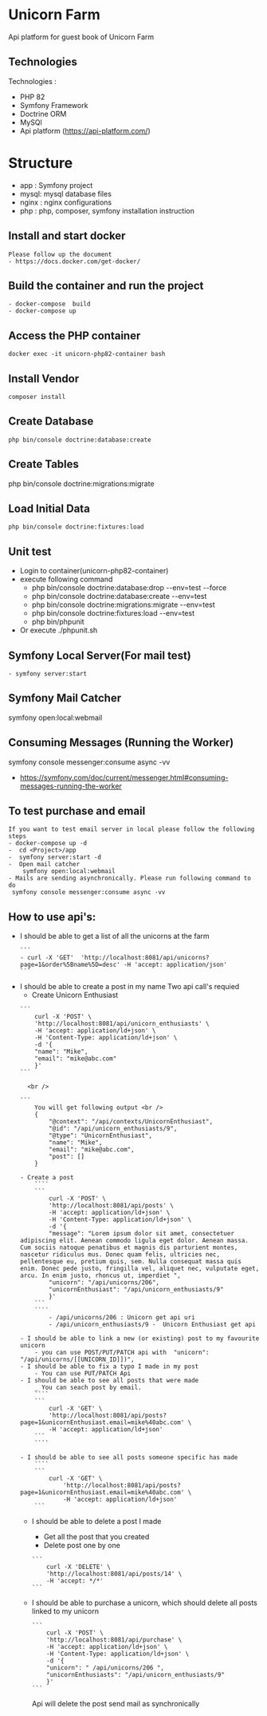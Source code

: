 # Unicorn Farm
Api platform for guest book of Unicorn Farm 

## Technologies 

Technologies : 
- PHP 82
- Symfony Framework
- Doctrine ORM
- MySQl 
- Api platform (https://api-platform.com/)

# Structure 
  - app : Symfony project
  - mysql: mysql database files 
  - nginx : nginx configurations  
  - php : php, composer, symfony installation instruction 
    
## Install and start docker
    Please follow up the document 
    - https://docs.docker.com/get-docker/
## Build the container and run  the project
    - docker-compose  build
    - docker-compose up
## Access the PHP container
    docker exec -it unicorn-php82-container bash
## Install Vendor
    composer install
## Create Database
    php bin/console doctrine:database:create
## Create Tables
   php bin/console doctrine:migrations:migrate
## Load Initial Data
    php bin/console doctrine:fixtures:load
## Unit test
- Login to container(unicorn-php82-container)
- execute following command 
    - php bin/console doctrine:database:drop --env=test --force
    - php bin/console doctrine:database:create --env=test 
    - php bin/console doctrine:migrations:migrate --env=test
    - php bin/console doctrine:fixtures:load --env=test
    - php bin/phpunit
- Or execute ./phpunit.sh

## Symfony Local Server(For mail test)
    - symfony server:start

## Symfony Mail Catcher

symfony open:local:webmail
## Consuming Messages (Running the Worker)

symfony console messenger:consume async -vv

 - https://symfony.com/doc/current/messenger.html#consuming-messages-running-the-worker

##  To test purchase and email
    If you want to test email server in local please follow the following steps 
    - docker-compose up -d 
    -  cd <Project>/app
    -  symfony server:start -d
    -  Open mail catcher 
        symfony open:local:webmail
    - Mails are sending asynchronically. Please run following command to do 
     symfony console messenger:consume async -vv

    
## How to use api's:

- I should be able to get a list of all the unicorns at the farm
    ````
    ```
    - curl -X 'GET'  'http://localhost:8081/api/unicorns?page=1&order%5Bname%5D=desc' -H 'accept: application/json'
    ```
    ````
- I should be able to create a post in my name
    Two api call's requied 
    - Create Unicorn Enthusiast
    ````
    ```
        curl -X 'POST' \
        'http://localhost:8081/api/unicorn_enthusiasts' \
        -H 'accept: application/ld+json' \
        -H 'Content-Type: application/ld+json' \
        -d '{
        "name": "Mike",
        "email": "mike@abc.com"
        }'
    ```
    ````
        <br />
    ````
    ```
        You will get following output <br />
        {
            "@context": "/api/contexts/UnicornEnthusiast",
            "@id": "/api/unicorn_enthusiasts/9",
            "@type": "UnicornEnthusiast",
            "name": "Mike",
            "email": "mike@abc.com",
            "post": []
        }
    ````
    ```
    - Create a post 
        ````
        ```
            curl -X 'POST' \
            'http://localhost:8081/api/posts' \
            -H 'accept: application/ld+json' \
            -H 'Content-Type: application/ld+json' \
            -d '{
            "message": "Lorem ipsum dolor sit amet, consectetuer adipiscing elit. Aenean commodo ligula eget dolor. Aenean massa. Cum sociis natoque penatibus et magnis dis parturient montes, nascetur ridiculus mus. Donec quam felis, ultricies nec, pellentesque eu, pretium quis, sem. Nulla consequat massa quis enim. Donec pede justo, fringilla vel, aliquet nec, vulputate eget, arcu. In enim justo, rhoncus ut, imperdiet ",
            "unicorn": "/api/unicorns/206",
            "unicornEnthusiast": "/api/unicorn_enthusiasts/9"
            }'
        ```
        ````
            - /api/unicorns/206 : Unicorn get api uri 
            - /api/unicorn_enthusiasts/9 -  Unicorn Enthusiast get api 
         
    - I should be able to link a new (or existing) post to my favourite unicorn
        - you can use POST/PUT/PATCH api with  "unicorn": "/api/unicorns/[[UNICORN_ID]])",
    - I should be able to fix a typo I made in my post
        - You can use PUT/PATCH Api 
    - I should be able to see all posts that were made
        _ You can seach post by email.
        ````
        ``` 
            curl -X 'GET' \
            'http://localhost:8081/api/posts?page=1&unicornEnthusiast.email=mike%40abc.com' \
            -H 'accept: application/ld+json'
        ```
        ````

    - I should be able to see all posts someone specific has made
        ````
        ```
            curl -X 'GET' \
                'http://localhost:8081/api/posts?page=1&unicornEnthusiast.email=mike%40abc.com' \
                -H 'accept: application/ld+json'
        ```
    ````
    - I should be able to delete a post I made
        - Get all the post that you created
        - Delete post one by one
        ````
        ```
            curl -X 'DELETE' \
            'http://localhost:8081/api/posts/14' \
            -H 'accept: */*'
        ```
        ````

    - I should be able to purchase a unicorn, which should delete all posts linked to my
        unicorn
        ````
        ```
            curl -X 'POST' \
            'http://localhost:8081/api/purchase' \
            -H 'accept: application/ld+json' \
            -H 'Content-Type: application/ld+json' \
            -d '{
            "unicorn": " /api/unicorns/206 ",
            "unicornEnthusiasts": "/api/unicorn_enthusiasts/9"
            }'
        ```
        ````
        Api will delete the post send mail as synchronically
